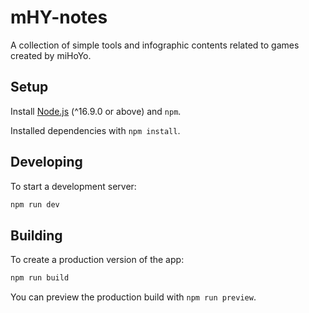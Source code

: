 # mHY-notes

A collection of simple tools and infographic contents related to games created by miHoYo.

## Setup

Install [Node.js](https://nodejs.org/) (^16.9.0 or above) and `npm`.

Installed dependencies with `npm install`.

## Developing

To start a development server:

```bash
npm run dev
```

## Building

To create a production version of the app:

```bash
npm run build
```

You can preview the production build with `npm run preview`.
